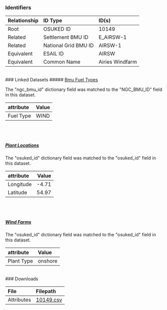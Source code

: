 ### Identifiers

| Relationship   | ID Type              | ID(s)           |
|:---------------|:---------------------|:----------------|
| Root           | OSUKED ID            | 10149           |
| Related        | Settlement BMU ID    | E_AIRSW-1       |
| Related        | National Grid BMU ID | AIRSW-1         |
| Equivalent     | ESAIL ID             | AIRSW           |
| Equivalent     | Common Name          | Airies Windfarm |

<br>
### Linked Datasets
##### <a href="https://raw.githubusercontent.com/OSUKED/Dictionary-Datasets/main/datasets/bmu-fuel-types/datapackage.json">Bmu Fuel Types</a>



The "ngc_bmu_id" dictionary field was matched to the "NGC_BMU_ID" field in this dataset.

| attribute   | Value   |
|:------------|:--------|
| Fuel Type   | WIND    |

<br><br>
##### <a href="https://raw.githubusercontent.com/OSUKED/Dictionary-Datasets/main/datasets/plant-locations/datapackage.json">Plant Locations</a>



The "osuked_id" dictionary field was matched to the "osuked_id" field in this dataset.

| attribute   |   Value |
|:------------|--------:|
| Longitude   |   -4.71 |
| Latitude    |   54.97 |

<br><br>
##### <a href="https://raw.githubusercontent.com/OSUKED/Dictionary-Datasets/main/datasets/wind-farms/datapackage.json">Wind Farms</a>



The "osuked_id" dictionary field was matched to the "osuked_id" field in this dataset.

| attribute   | Value   |
|:------------|:--------|
| Plant Type  | onshore |


<br>
### Downloads


| File       | Filepath                                                                              |
|:-----------|:--------------------------------------------------------------------------------------|
| Attributes | [10149.csv](https://osuked.github.io/Power-Station-Dictionary/object_attrs/10149.csv) |
